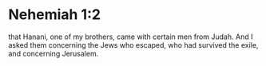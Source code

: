 # Nehemiah 1:2

that Hanani, one of my brothers, came with certain men from Judah. And I asked them concerning the Jews who escaped, who had survived the exile, and concerning Jerusalem.
